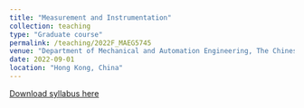 ```yaml
---
title: "Measurement and Instrumentation"
collection: teaching
type: "Graduate course"
permalink: /teaching/2022F_MAEG5745
venue: "Department of Mechanical and Automation Engineering, The Chinese University of Hong Kong"
date: 2022-09-01
location: "Hong Kong, China"
---
```

[Download syllabus here](http://Liuchao-JIN.github.io/files/2022F_MAEG5745.pdf)
